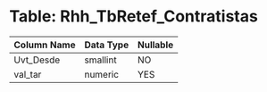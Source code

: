 # Table: Rhh_TbRetef_Contratistas

| Column Name | Data Type | Nullable |
|-------------|-----------|----------|
| Uvt_Desde | smallint | NO |
| val_tar | numeric | YES |
